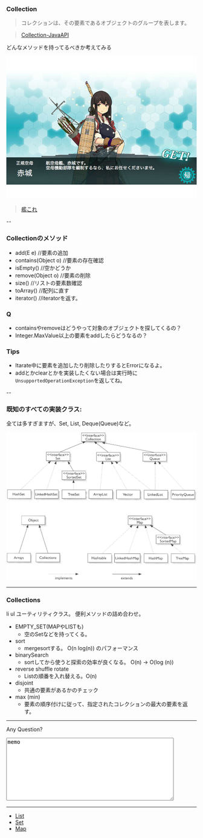 ### Collection

> コレクションは、その要素であるオブジェクトのグループを表します。

> [Collection-JavaAPI](http://docs.oracle.com/javase/jp/6/api/index.html?java/util/Collection.html)

どんなメソッドを持ってるべきか考えてみる

![alt](./kankore.jpg)

> [艦これ](http://www.dmm.com/netgame_s/kancolle/gallery/)

--

### Collectionのメソッド

* add(E e) //要素の追加
* contains(Object o) //要素の存在確認
* isEmpty() //空かどうか
* remove(Object o) //要素の削除
* size() //リストの要素数確認
* toArray() //配列に直す
* iterator() //iteratorを返す。

### Q

- containsやremoveはどうやって対象のオブジェクトを探してくるの？
- Integer.MaxValue以上の要素をaddしたらどうなるの？

### Tips

- Itarate中に要素を追加したり削除したりするとErrorになるよ。
- addとかclearとかを実装したくない場合は実行時に`UnsupportedOperationException`を返してね。

--

### 既知のすべての実装クラス:

全ては多すぎますが、Set, List, Deque(Queue)など。

![alt](./overview.jpg)

---

### Collections
li ul
ユーティリティクラス。
便利メソッドの詰め合わせ。

* EMPTY_SET(MAPやLISTも)
	- 空のSetなどを持ってくる。
* sort
	- mergesortする。 O(n log(n)) のパフォーマンス
* binarySearch
	- sortしてから使うと探索の効率が良くなる。 O(n) -> O(log (n))
* reverse shuffle rotate
	- Listの順番を入れ替える。O(n)
* disjoint
	- 共通の要素があるかのチェック
* max (min)
	- 要素の順序付けに従って、指定されたコレクションの最大の要素を返す。


---

Any Question?

<textarea name="example" cols="50" rows="10" style="font-size:100%;">
memo
</textarea>

---

- [List](list.html)
- [Set](set.html)
- [Map](map.html)
